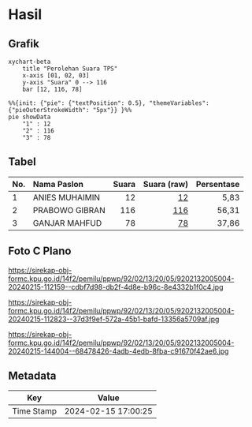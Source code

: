# Hasil

## Grafik

```mermaid
xychart-beta
    title "Perolehan Suara TPS"
    x-axis [01, 02, 03]
    y-axis "Suara" 0 --> 116
    bar [12, 116, 78]
```

```mermaid
%%{init: {"pie": {"textPosition": 0.5}, "themeVariables": {"pieOuterStrokeWidth": "5px"}} }%%
pie showData
    "1" : 12
    "2" : 116
    "3" : 78
```

## Tabel

| No. | Nama Paslon    | Suara | Suara (raw) | Persentase |
|:--- |:-------------- | -----:| -----------:| ----------:|
| 1   | ANIES MUHAIMIN | 12    | [12][p-1]   | 5,83       |
| 2   | PRABOWO GIBRAN | 116   | [116][p-2]  | 56,31      |
| 3   | GANJAR MAHFUD  | 78    | [78][p-3]   | 37,86      |


[p-1]: https://github.com/gigit-pemilu/pemilu-2024-92-papua-barat/blob/main/pilpres/hitung-suara/sub/92-papua-barat/sub/02-manokwari/sub/13-manokwari-timur/sub/2005-arowi/sub/004-tps/sub/paslon-1.txt
[p-2]: https://github.com/gigit-pemilu/pemilu-2024-92-papua-barat/blob/main/pilpres/hitung-suara/sub/92-papua-barat/sub/02-manokwari/sub/13-manokwari-timur/sub/2005-arowi/sub/004-tps/sub/paslon-2.txt
[p-3]: https://github.com/gigit-pemilu/pemilu-2024-92-papua-barat/blob/main/pilpres/hitung-suara/sub/92-papua-barat/sub/02-manokwari/sub/13-manokwari-timur/sub/2005-arowi/sub/004-tps/sub/paslon-3.txt

## Foto C Plano

https://sirekap-obj-formc.kpu.go.id/14f2/pemilu/ppwp/92/02/13/20/05/9202132005004-20240215-112159--cdbf7d98-db2f-4d8e-b96c-8e4332b1f0c4.jpg

https://sirekap-obj-formc.kpu.go.id/14f2/pemilu/ppwp/92/02/13/20/05/9202132005004-20240215-112823--37d3f9ef-572a-45b1-bafd-13356a5709af.jpg

https://sirekap-obj-formc.kpu.go.id/14f2/pemilu/ppwp/92/02/13/20/05/9202132005004-20240215-144004--68478426-4adb-4edb-8fba-c91670f42ae6.jpg


## Metadata

| Key        | Value               |
| ---------- | ------------------- |
| Time Stamp | 2024-02-15 17:00:25 |



